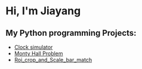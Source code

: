 <h1>Hi, I'm Jiayang </h1>

<h2> My Python programming Projects:</h2>

  - [Clock simulator](https://github.com/Jiayang225-coding/Clock-simulator)
  - [Monty Hall Problem](https://github.com/Jiayang225-coding/Monty-Hall-Problem)
  - [Roi_crop_and_Scale_bar_match](https://github.com/Jiayang225-coding/Roi_crop_and_Scale_bar_match)









